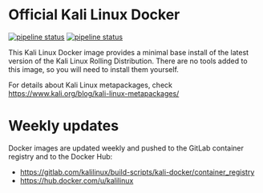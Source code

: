 # Official Kali Linux Docker

[![pipeline status](https://gitlab.com/buluma/kali-docker/badges/master/pipeline.svg)](https://gitlab.com/buluma/kali-docker/-/commits/master) [![pipeline status](https://gitlab.com/buluma/kali-docker/badges/testing/pipeline.svg)](https://gitlab.com/buluma/kali-docker/-/commits/testing)

This Kali Linux Docker image provides a minimal base install of the latest
version of the Kali Linux Rolling Distribution. There are no tools added
to this image, so you will need to install them yourself. 

For details about Kali Linux metapackages, check
<https://www.kali.org/blog/kali-linux-metapackages/>

# Weekly updates

Docker images are updated weekly and pushed to the GitLab container registry
and to the Docker Hub:
- <https://gitlab.com/kalilinux/build-scripts/kali-docker/container_registry>
- <https://hub.docker.com/u/kalilinux>
